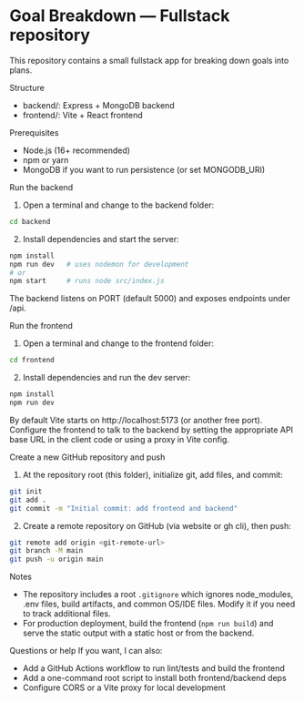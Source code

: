 # Goal Breakdown — Fullstack repository

This repository contains a small fullstack app for breaking down goals into plans.

Structure

- backend/: Express + MongoDB backend
- frontend/: Vite + React frontend

Prerequisites

- Node.js (16+ recommended)
- npm or yarn
- MongoDB if you want to run persistence (or set MONGODB_URI)

Run the backend

1. Open a terminal and change to the backend folder:

```bash
cd backend
```

2. Install dependencies and start the server:

```bash
npm install
npm run dev   # uses nodemon for development
# or
npm start     # runs node src/index.js
```

The backend listens on PORT (default 5000) and exposes endpoints under /api.

Run the frontend

1. Open a terminal and change to the frontend folder:

```bash
cd frontend
```

2. Install dependencies and run the dev server:

```bash
npm install
npm run dev
```

By default Vite starts on http://localhost:5173 (or another free port). Configure the frontend to talk to the backend by setting the appropriate API base URL in the client code or using a proxy in Vite config.

Create a new GitHub repository and push

1. At the repository root (this folder), initialize git, add files, and commit:

```bash
git init
git add .
git commit -m "Initial commit: add frontend and backend"
```

2. Create a remote repository on GitHub (via website or gh cli), then push:

```bash
git remote add origin <git-remote-url>
git branch -M main
git push -u origin main
```

Notes

- The repository includes a root `.gitignore` which ignores node_modules, .env files, build artifacts, and common OS/IDE files. Modify it if you need to track additional files.
- For production deployment, build the frontend (`npm run build`) and serve the static output with a static host or from the backend.

Questions or help
If you want, I can also:

- Add a GitHub Actions workflow to run lint/tests and build the frontend
- Add a one-command root script to install both frontend/backend deps
- Configure CORS or a Vite proxy for local development
